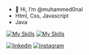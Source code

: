 - 👋 Hi, I’m @muhammed0nal
- Html, Css, Javascript
- Java

[![My Skills](https://skills.thijs.gg/icons?i=js,html,css)](https://skills.thijs.gg)
[![My Skills](https://skills.thijs.gg/icons?i=java&theme=light)](https://skills.thijs.gg)

[![linkedin](https://img.shields.io/badge/Linkedin-000000?style=for-the-badge&logo=Linkedin&logoColor=white)](https://www.linkedin.com/in/muhammed-onal-1b347a223/)
[![instagram](https://img.shields.io/badge/Linkedin-000000?style=for-the-badge&logo=Linkedin&logoColor=white)](https://instagram.com/muhammed0nal?igshid=MzNlNGNkZWQ4Mg==)
<!---
muhammed0nal/muhammed0nal is a ✨ special ✨ repository because its `README.md` (this file) appears on your GitHub profile.
You can click the Preview link to take a look at your changes.
--->
